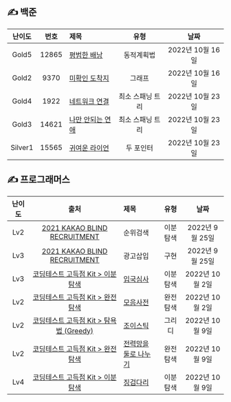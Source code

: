## ✍️ 백준

|난이도|번호|제목|유형|날짜|
|:-:|:-:|:-|:-:|:-:|
|Gold5|12865|[평범한 배낭](https://www.acmicpc.net/problem/12865)|동적계획법|2022년 10월 16일|
|Gold2|9370|[미확인 도착지](https://www.acmicpc.net/problem/9370)|그래프|2022년 10월 16일|
|Gold4|1922|[네트워크 연결](https://www.acmicpc.net/problem/1922)|최소 스패닝 트리|2022년 10월 23일|
|Gold3|14621|[나만 안되는 연애](https://www.acmicpc.net/problem/14621)|최소 스패닝 트리|2022년 10월 23일|
|Silver1|15565|[귀여운 라이언](https://www.acmicpc.net/problem/15565)|두 포인터|2022년 10월 23일|

## ✍️ 프로그래머스

|난이도|출처|제목|유형|날짜|
|:-:|:-:|:-|:-:|:-:|
|Lv2|[2021 KAKAO BLIND RECRUITMENT](https://school.programmers.co.kr/learn/challenges?page=1&partIds=20069)|순위검색|이분탐색|2022년 9월 25일|
|Lv3|[2021 KAKAO BLIND RECRUITMENT](https://school.programmers.co.kr/learn/challenges?page=1&partIds=20069)|광고삽입|구현|2022년 9월 25일|
|Lv3|[코딩테스트 고득점 Kit > 이분탐색](https://school.programmers.co.kr/learn/courses/30/parts/12486)|[입국심사](https://school.programmers.co.kr/learn/courses/30/lessons/43238)|이분탐색|2022년 10월 2일|
|Lv2|[코딩테스트 고득점 Kit > 완전탐색](https://school.programmers.co.kr/learn/courses/30/parts/12230)|[모음사전](https://school.programmers.co.kr/learn/courses/30/lessons/43238)|완전탐색|2022년 10월 2일|
|Lv2|[코딩테스트 고득점 Kit > 탐욕법 (Greedy)](https://school.programmers.co.kr/learn/courses/30/parts/12244)|[조이스틱](https://school.programmers.co.kr/learn/courses/30/lessons/42860)|그리디|2022년 10월 9일|
|Lv2|[코딩테스트 고득점 Kit > 완전탐색](https://school.programmers.co.kr/learn/courses/30/parts/12230)|[전력망을 둘로 나누기](https://school.programmers.co.kr/learn/courses/30/lessons/86971)|완전탐색|2022년 10월 9일|
|Lv4|[코딩테스트 고득점 Kit > 이분탐색](https://school.programmers.co.kr/learn/courses/30/parts/12486)|[징검다리](https://school.programmers.co.kr/learn/courses/30/lessons/43236)|이분탐색|2022년 10월 9일|
